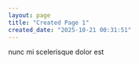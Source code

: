 ```yaml
---
layout: page
title: "Created Page 1"
created_date: "2025-10-21 00:31:51"
---
```


nunc mi scelerisque dolor est 
